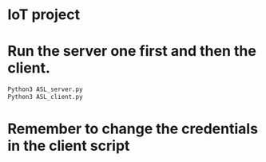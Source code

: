 # IoT project
# Run the server one first and then the client. 
```sh
Python3 ASL_server.py
Python3 ASL_client.py
```
# Remember to change the credentials in the client script
